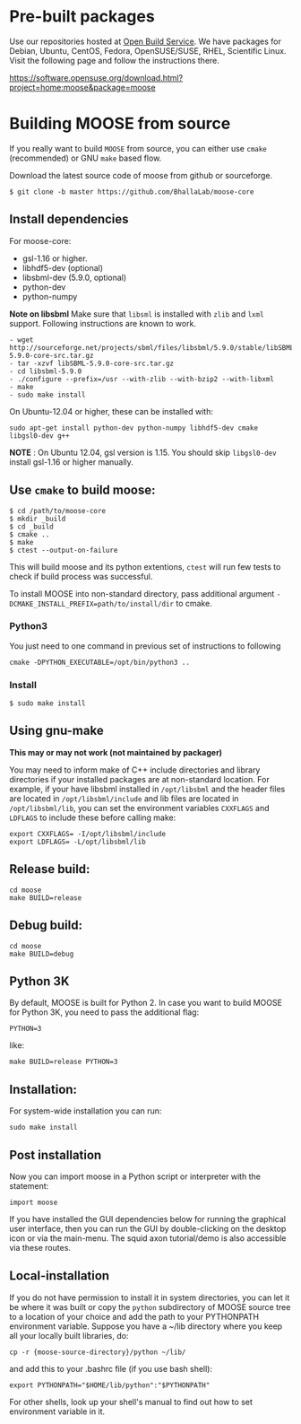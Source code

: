 # Pre-built packages

Use our repositories hosted at [Open Build Service](http://build.opensuse.org).
We have packages for Debian, Ubuntu, CentOS, Fedora, OpenSUSE/SUSE, RHEL,
Scientific Linux.  Visit the following page and follow the instructions there. 

https://software.opensuse.org/download.html?project=home:moose&package=moose

# Building MOOSE from source

If you really want to build `MOOSE` from source, you can either use `cmake` (recommended) 
or GNU `make` based flow.

Download the latest source code of moose from github or sourceforge.

    $ git clone -b master https://github.com/BhallaLab/moose-core

## Install dependencies

For moose-core:

- gsl-1.16 or higher.
- libhdf5-dev (optional) 
- libsbml-dev (5.9.0, optional)
- python-dev 
- python-numpy 

__Note on libsbml__
Make sure that `libsml` is installed with `zlib` and `lxml` support. Following instructions 
are known to work.

    - wget http://sourceforge.net/projects/sbml/files/libsbml/5.9.0/stable/libSBML-5.9.0-core-src.tar.gz
    - tar -xzvf libSBML-5.9.0-core-src.tar.gz 
    - cd libsbml-5.9.0 
    - ./configure --prefix=/usr --with-zlib --with-bzip2 --with-libxml 
    - make 
    - sudo make install 

On Ubuntu-12.04 or higher, these can be installed with:
    
    sudo apt-get install python-dev python-numpy libhdf5-dev cmake libgsl0-dev g++ 

__NOTE__ : On Ubuntu 12.04, gsl version is 1.15. You should skip `libgsl0-dev` install gsl-1.16 or higher manually.

## Use `cmake` to build moose:
    
    $ cd /path/to/moose-core 
    $ mkdir _build
    $ cd _build 
    $ cmake ..
    $ make  
    $ ctest --output-on-failure

This will build moose and its python extentions, `ctest` will run few tests to
check if build process was successful.

To install MOOSE into non-standard directory, pass additional argument `-DCMAKE_INSTALL_PREFIX=path/to/install/dir` to cmake.

### Python3 

You just need to one command in previous set of instructions to following 

    cmake -DPYTHON_EXECUTABLE=/opt/bin/python3 ..

### Install

    $ sudo make install

##  Using gnu-make

__This may or may not work (not maintained by packager)__

You may need to inform make of C++ include directories and library directories
if your installed packages are at non-standard location. For example, if your
have libsbml installed in `/opt/libsbml` and the header files are located in
`/opt/libsbml/include` and lib files are located in `/opt/libsbml/lib`, you can
set the environment variables `CXXFLAGS` and `LDFLAGS` to include these before
calling make:

    export CXXFLAGS= -I/opt/libsbml/include
    export LDFLAGS= -L/opt/libsbml/lib

  
## Release build:

    cd moose
    make BUILD=release

## Debug build:
    
    cd moose
    make BUILD=debug

## Python 3K

By default, MOOSE is built for Python 2. In case you want to build MOOSE for
Python 3K, you need to pass the additional flag:

    PYTHON=3

like:
     
    make BUILD=release PYTHON=3

## Installation:

For system-wide installation you can run:

    sudo make install

## Post installation 

Now you can import moose in a Python script or interpreter with the statement:

    import moose
     
If you have installed the GUI dependencies below for running the graphical user
interface, then you can run the GUI by double-clicking on the desktop icon or
via the main-menu.  The squid axon tutorial/demo is also accessible via these
routes.

## Local-installation

If you do not have permission to install it in system directories, you can let
it be where it was built or copy the `python` subdirectory of MOOSE source tree
to a location of your choice and add the path to your PYTHONPATH environment
variable. Suppose you have a ~/lib directory where you keep all your locally
built libraries, do:

    cp -r {moose-source-directory}/python ~/lib/
 
and add this to your .bashrc file (if you use bash shell):

    export PYTHONPATH="$HOME/lib/python":"$PYTHONPATH"

For other shells, look up your shell's manual to find out how to set environment
variable in it.
